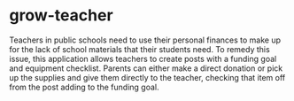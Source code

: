 # grow-teacher

Teachers in public schools need to use their personal finances to make up for the lack of school materials that their students need. To remedy this issue, this application allows teachers to create posts with a funding goal and equipment checklist. Parents can either make a direct donation or pick up the supplies and give them directly to the teacher, checking that item off from the post adding to the funding goal.

